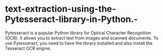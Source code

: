 # text-extraction-using-the-Pytesseract-library-in-Python.-
Pytesseract is a popular Python library for Optical Character Recognition (OCR). It allows you to extract text from images and scanned documents. To use Pytesseract, you need to have the library installed and also install the Tesseract OCR engine.
